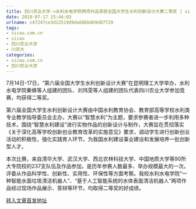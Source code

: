 ```yaml
---
title: 四川农业大学->水利水电学院两项作品荣获全国大学生水利创新设计大赛二等奖 | sicau.com.cn
date: 2019-07-17 15:44:03
urlname: c47247ce3d12519d9da686b4b9d87729
tags: 
- sicau.com.cn
- sicau
- 四川农业大学
- 川农大
categories:
- sicau.com.cn
- 四川农业大学
---
```



7月14日-17日，“第六届全国大学生水利创新设计大赛”在昆明理工大学举办，水利水电学院秦蜂等人组建的团队、刘玮雯等人组建的团队代表四川农业大学参加竞赛，均获得二等奖。

第六届全国大学生水利创新设计大赛由中国水利教育协会、教育部高等学校水利类专业教学指导委员会主办，大赛以“智慧水利”为主题，要求参赛者进一步利用多种技术，围绕“智慧水利建设”进行实物作品的创新设计与制作，大赛旨在贯彻落实《关于深化高等学校创新创业教育改革的实施意见》要求，调动学生进行创新创业活动的积极性，强化实践育人环节，为我国水利建设事业建设和发展培养一批创新型人才。

本次比赛，来自清华大学、武汉大学、西北农林科技大学、中国地质大学等90所大专院校的237支队伍及作品参加，是历年参赛人数最多、举办规模最大的一次。评委从作品科学性、创新性、实用性、环保性等方面考察。我校水利水电学院“一种智能水面垃圾清洁机器人”、“基于人工智能系统的水体表面清洁机器人”两项作品经过现场作品展示、答辩等环节，均取得二等奖的好成绩。





[转入文章首发地址](https://news.sicau.edu.cn/info/1078/52606.htm)